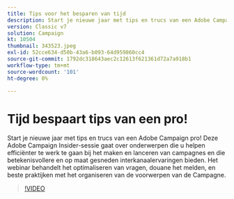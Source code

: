 ```yaml
---
title: Tips voor het besparen van tijd
description: Start je nieuwe jaar met tips en trucs van een Adobe Campaign pro! Deze Adobe Campaign Insider-sessie gaat over onderwerpen die u helpen efficiënter te werken... (Beschrijvingen moeten tussen de 60 en 160 tekens lang zijn)
version: Classic v7
solution: Campaign
kt: 10504
thumbnail: 343523.jpeg
exl-id: 52cce634-d50b-43a6-b093-64d959860cc4
source-git-commit: 1792dc318643aec2c12613f621361d72a7a918b1
workflow-type: tm+mt
source-wordcount: '101'
ht-degree: 0%

---
```


# Tijd bespaart tips van een pro!

Start je nieuwe jaar met tips en trucs van een Adobe Campaign pro! Deze Adobe Campaign Insider-sessie gaat over onderwerpen die u helpen efficiënter te werk te gaan bij het maken en lanceren van campagnes en die betekenisvollere en op maat gesneden interkanaalervaringen bieden. Het webinar behandelt het optimaliseren van vragen, douane het melden, en beste praktijken met het organiseren van de voorwerpen van de Campagne.

>[!VIDEO](https://video.tv.adobe.com/v/343523/?quality=12&learn=on)
